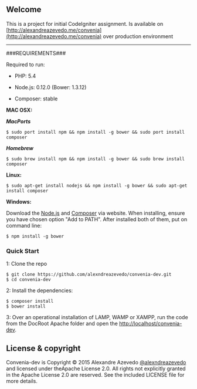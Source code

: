 ## Welcome

This is a project for initial CodeIgniter assignment. Is available on [http://alexandreazevedo.me/convenia](http://alexandreazevedo.me/convenia) over production environment

---

###REQUIREMENTS###

Required to run:

- PHP: 5.4

- Node.js: 0.12.0 (Bower: 1.3.12)

- Composer: stable


**MAC OSX:**
  
***MacPorts***
```
$ sudo port install npm && npm install -g bower && sudo port install composer
```
  
***Homebrew***
```
$ sudo brew install npm && npm install -g bower && sudo brew install composer
```

**Linux:**
```
$ sudo apt-get install nodejs && npm install -g bower && sudo apt-get install composer
```

**Windows:**

Download the [Node.js](https://nodejs.org/download/) and [Composer](https://getcomposer.org/download/) via website.
When installing, ensure you have chosen option "Add to PATH". After installed both of them, put on command line:
```
$ npm install -g bower
```


### Quick Start

1: Clone the repo

```
$ git clone https://github.com/alexndreazevedo/convenia-dev.git
$ cd convenia-dev
```

2: Install the dependencies:

```
$ composer install
$ bower install
```


3: Over an operational installation of LAMP, WAMP or XAMPP, run the code from the DocRoot Apache folder and open the [http://localhost/convenia-dev](http://localhost/convenia-dev).


License & copyright
-------------------

Convenia-dev is Copyright &copy; 2015 Alexandre Azevedo [@alexndreazevedo](https://github.com/alexndreazevedo) and licensed under theApache License 2.0. All rights not explicitly granted in the Apache License 2.0 are reserved. See the included LICENSE file for more details.